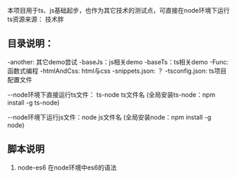 <!--
 * @Author: yuan.zhou
 * @Date: 2021-04-18 11:25:14
 * @Descripton: 
 * @LastEditTime: 2021-07-21 19:38:37
-->
本项目用于ts、js基础起步，也作为其它技术的测试点，可直接在node环境下运行 ts资源来源： 技术胖

## 目录说明： 
-another: 其它demo尝试 
-baseJs：js相关demo 
-baseTs：ts相关demo 
-Func: 函数式编程 
-htmlAndCss: html与css 
-snippets.json: ？ 
-tsconfig.json: ts项目配置文件

--node环境下直接运行ts文件： ts-node ts文件名 (全局安装ts-node：npm install -g ts-node) 

--node环境下运行js文件：node js文件名 (全局安装node：npm install -g node)


## 脚本说明
  1. node-es6 
    在node环境中es6的语法
  